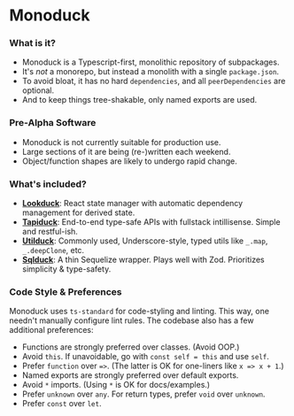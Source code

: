 # Monoduck

### What is it?

- Monoduck is a Typescript-first, monolithic repository of subpackages.
- It's _not_ a monorepo, but instead a monolith with a single `package.json`.
- To avoid bloat, it has no hard `dependencies`, and all `peerDependencies` are optional.
- And to keep things tree-shakable, only named exports are used.

### Pre-Alpha Software

- Monoduck is not currently suitable for production use.
- Large sections of it are being (re-)written each weekend.
- Object/function shapes are likely to undergo rapid change.

### What's included?

- [**Lookduck**](/src/lookduck/README.md): React state manager with automatic dependency management for derived state.
- [**Tapiduck**](/src/tapiduck/README.md): End-to-end type-safe APIs with fullstack intillisense. Simple and restful-ish.
- [**Utilduck**](/src/utilduck/README.md): Commonly used, Underscore-style, typed utils like `_.map`, `_.deepClone`, etc.
- [**Sqlduck**](/src/sqlduck/README.md): A thin Sequelize wrapper. Plays well with Zod. Prioritizes simplicity & type-safety.

### Code Style & Preferences

Monoduck uses `ts-standard` for code-styling and linting. This way, one needn't manually configure lint rules. The codebase also has a few additional preferences:

- Functions are strongly preferred over classes. (Avoid OOP.)
- Avoid `this`. If unavoidable, go with `const self = this` and use `self`.
- Prefer `function` over `=>`. (The latter is OK for one-liners like `x => x + 1`.)
- Named exports are strongly preferred over default exports.
- Avoid `*` imports. (Using `*` is OK for docs/examples.)
- Prefer `unknown` over `any`. For return types, prefer `void` over `unknown`.
- Prefer `const` over `let`.
